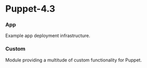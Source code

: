 # Puppet-4.3

### App

Example app deployment infrastructure.

### Custom

Module providing a multitude of custom functionality for Puppet.

